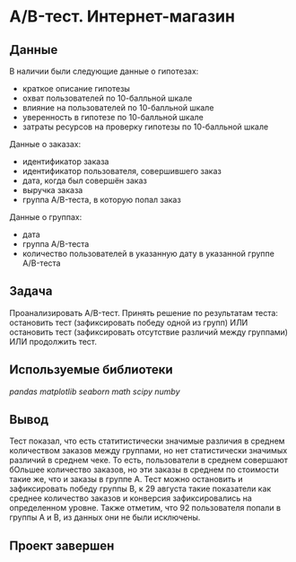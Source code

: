 # A/B-тест. Интернет-магазин

## Данные

В наличии были следующие данные о гипотезах:
- краткое описание гипотезы
- охват пользователей по 10-балльной шкале
- влияние на пользователей по 10-балльной шкале
- уверенность в гипотезе по 10-балльной шкале
- затраты ресурсов на проверку гипотезы по 10-балльной шкале
  
Данные о заказах:
- идентификатор заказа
- идентификатор пользователя, совершившего заказ
- дата, когда был совершён заказ
- выручка заказа
- группа A/B-теста, в которую попал заказ

Данные о группах:
- дата
- группа A/B-теста
- количество пользователей в указанную дату в указанной группе A/B-теста

## Задача

Проанализировать A/B-тест. Принять решение по результатам теста: остановить тест (зафиксировать победу одной из групп) ИЛИ 
остановить тест (зафиксировать отсутствие различий между группами) ИЛИ продолжить тест. 

## Используемые библиотеки
*pandas*
*matplotlib*
*seaborn*
*math*
*scipy*
*numby*

## Вывод
Тест показал, что есть статитистически значимые различия в среднем количеством заказов между группами, но нет статистически значимых различий в среднем чеке. То есть, пользователи в среднем совершают бОльшее количество заказов, но эти заказы в среднем по стоимости такие же, что и заказы в группе А. Тест можно остановить и зафиксировать победу группы В, к 29 августа такие показатели как среднее количество заказов и конверсия зафиксировались на определенном уровне. 
Также отметим, что 92 пользователя попали в группы А и В, из данных они не были исключены.

## Проект завершен
